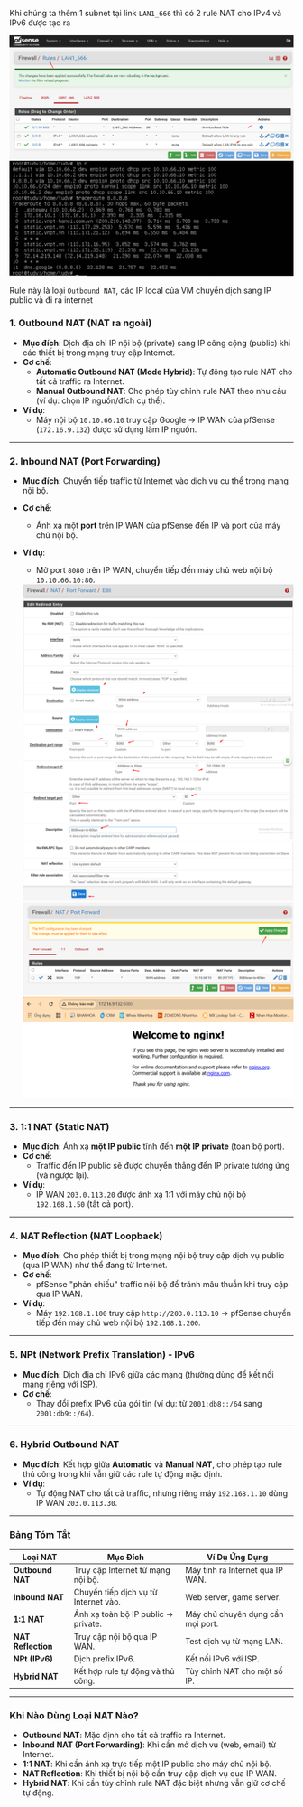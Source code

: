 Khi chúng ta thêm 1 subnet tại link ``LAN1_666`` thì có 2 rule NAT cho IPv4 và IPv6 được tạo ra

  <img src="pFsenseimages/Screenshot_59.png">
  <img src="pFsenseimages/Screenshot_60.png">

Rule này là loại ``Outbound NAT``, các IP local của VM chuyển dịch sang IP public và đi ra internet 

### **1. Outbound NAT (NAT ra ngoài)**
- **Mục đích**: Dịch địa chỉ IP nội bộ (private) sang IP công cộng (public) khi các thiết bị trong mạng truy cập Internet.  
- **Cơ chế**:  
  - **Automatic Outbound NAT (Mode Hybrid)**: Tự động tạo rule NAT cho tất cả traffic ra Internet.  
  - **Manual Outbound NAT**: Cho phép tùy chỉnh rule NAT theo nhu cầu (ví dụ: chọn IP nguồn/đích cụ thể).  
- **Ví dụ**:  
  - Máy nội bộ `10.10.66.10` truy cập Google → IP WAN của pfSense (`172.16.9.132`) được sử dụng làm IP nguồn.  

---

### **2. Inbound NAT (Port Forwarding)**
- **Mục đích**: Chuyển tiếp traffic từ Internet vào dịch vụ cụ thể trong mạng nội bộ.  
- **Cơ chế**:  
  - Ánh xạ một **port** trên IP WAN của pfSense đến IP và port của máy chủ nội bộ.  
- **Ví dụ**:  
  - Mở port `8080` trên IP WAN, chuyển tiếp đến máy chủ web nội bộ `10.10.66.10:80`.  

  <img src="pFsenseimages/Screenshot_62.png">
  <img src="pFsenseimages/Screenshot_63.png">
  <img src="pFsenseimages/Screenshot_64.png">
  <img src="pFsenseimages/Screenshot_65.png">
  <img src="pFsenseimages/Screenshot_66.png">

---

### **3. 1:1 NAT (Static NAT)**  
- **Mục đích**: Ánh xạ **một IP public** tĩnh đến **một IP private** (toàn bộ port).  
- **Cơ chế**:  
  - Traffic đến IP public sẽ được chuyển thẳng đến IP private tương ứng (và ngược lại).  
- **Ví dụ**:  
  - IP WAN `203.0.113.20` được ánh xạ 1:1 với máy chủ nội bộ `192.168.1.50` (tất cả port).  

---

### **4. NAT Reflection (NAT Loopback)**  
- **Mục đích**: Cho phép thiết bị trong mạng nội bộ truy cập dịch vụ public (qua IP WAN) như thể đang từ Internet.  
- **Cơ chế**:  
  - pfSense "phản chiếu" traffic nội bộ để tránh mâu thuẫn khi truy cập qua IP WAN.  
- **Ví dụ**:  
  - Máy `192.168.1.100` truy cập `http://203.0.113.10` → pfSense chuyển tiếp đến máy chủ web nội bộ `192.168.1.200`.  

---

### **5. NPt (Network Prefix Translation) - IPv6**  
- **Mục đích**: Dịch địa chỉ IPv6 giữa các mạng (thường dùng để kết nối mạng riêng với ISP).  
- **Cơ chế**:  
  - Thay đổi prefix IPv6 của gói tin (ví dụ: từ `2001:db8::/64` sang `2001:db9::/64`).  

---

### **6. Hybrid Outbound NAT**  
- **Mục đích**: Kết hợp giữa **Automatic** và **Manual NAT**, cho phép tạo rule thủ công trong khi vẫn giữ các rule tự động mặc định.  
- **Ví dụ**:  
  - Tự động NAT cho tất cả traffic, nhưng riêng máy `192.168.1.10` dùng IP WAN `203.0.113.30`.  

---

### **Bảng Tóm Tắt**
| Loại NAT              | Mục Đích                              | Ví Dụ Ứng Dụng                     |
|-----------------------|---------------------------------------|-------------------------------------|
| **Outbound NAT**      | Truy cập Internet từ mạng nội bộ.     | Máy tính ra Internet qua IP WAN.    |
| **Inbound NAT**       | Chuyển tiếp dịch vụ từ Internet vào.  | Web server, game server.            |
| **1:1 NAT**           | Ánh xạ toàn bộ IP public → private.   | Máy chủ chuyên dụng cần mọi port.   |
| **NAT Reflection**    | Truy cập nội bộ qua IP WAN.           | Test dịch vụ từ mạng LAN.           |
| **NPt (IPv6)**        | Dịch prefix IPv6.                     | Kết nối IPv6 với ISP.               |
| **Hybrid NAT**        | Kết hợp rule tự động và thủ công.      | Tùy chỉnh NAT cho một số IP.        |

---

### **Khi Nào Dùng Loại NAT Nào?**
- **Outbound NAT**: Mặc định cho tất cả traffic ra Internet.  
- **Inbound NAT (Port Forwarding)**: Khi cần mở dịch vụ (web, email) từ Internet.  
- **1:1 NAT**: Khi cần ánh xạ trực tiếp một IP public cho máy chủ nội bộ.  
- **NAT Reflection**: Khi thiết bị nội bộ cần truy cập dịch vụ qua IP WAN.  
- **Hybrid NAT**: Khi cần tùy chỉnh rule NAT đặc biệt nhưng vẫn giữ cơ chế tự động. 